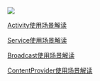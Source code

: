 ![](/images/fourcomment.png)



 [Activity使用场景解读](https://www.jianshu.com/p/5d614bb67936)

[Service使用场景解读](https://www.jianshu.com/p/4626bf809c0f)

[Broadcast使用场景解读](https://www.jianshu.com/p/5a983578418e)

[ContentProvider使用场景解读](https://www.jianshu.com/p/cdef889736ec)


